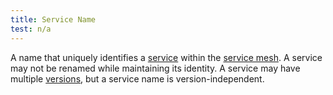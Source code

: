 ```yaml
---
title: Service Name
test: n/a
---
```


A name that uniquely identifies a [service](/docs/reference/glossary/#service) within the [service mesh](/docs/reference/glossary/#service-mesh).
A service may not be renamed while maintaining its identity.
A service may have multiple [versions](/docs/reference/glossary/#service-version), but a service name is version-independent.
